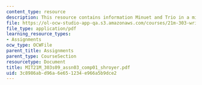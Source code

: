 ```yaml
---
content_type: resource
description: This resource contains information Minuet and Trio in a minor.
file: https://ol-ocw-studio-app-qa.s3.amazonaws.com/courses/21m-303-writing-in-tonal-forms-i-spring-2009/3c8986abd96a6e651234e966a5b9dce2_MIT21M_303s09_assn03_comp01_shroyer.pdf
file_type: application/pdf
learning_resource_types:
- Assignments
ocw_type: OCWFile
parent_title: Assignments
parent_type: CourseSection
resourcetype: Document
title: MIT21M_303s09_assn03_comp01_shroyer.pdf
uid: 3c8986ab-d96a-6e65-1234-e966a5b9dce2
---
```

